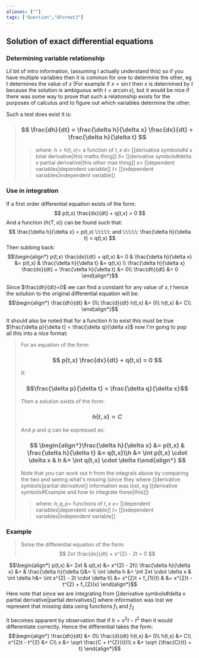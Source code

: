 ```yaml
---
aliases: [""]
tags: ["Question","QFormat3"]
---
```


#### 
## Solution of exact differential equations
### Determining variable relationship
Lil bit of intro information, (assuming I actually understand this) so if you have multiple variables then it is common for one to determine the other, eg $t$ determines the value of $x$ (For example if $x=\sin t$ then $x$ is determined by $t$ because the solution is ambiguous with $t=\arcsin x$), but it would be nice if there was some way to prove that such a relationship exists for the purposes of calculus and to figure out which variables determine the other.

Such a test does exist it is:
> ### $$ \frac{dh}{dt} = \frac{\delta h}{\delta x} \frac{dx}{dt} + \frac{\delta h}{\delta t} $$ 
>> where:
>> $h=h(t,x)=$ a function of $t,x$
>> $d=$ [[derivative symbols#d x total derivative|this maths thing]]
>> $\delta=$ [[derivative symbols#delta x partial derivative|this other max thing]]
>> $x=$ [[dependent variables|dependent variable]]
>> $t=$ [[independent variables|independent variable]]

### Use in integration

If a first order differential equation exists of the form:
$$ p(t,x) \frac{dx}{dt} + q(t,x) = 0 $$
And a function ($h(T,x)$) can be found such that:
$$ \frac{\delta h}{\delta x} = p(t,x) \:\:\:\:\: and \:\:\:\:\: \frac{\delta h}{\delta t} = q(t,x) $$
Then subbing back:
$$\begin{align*}
p(t,x) \frac{dx}{dt} + q(t,x) &= 0 & \frac{\delta h}{\delta x} &= p(t,x) & \frac{\delta h}{\delta t} &= q(t,x) \\
\frac{\delta h}{\delta x} \frac{dx}{dt} + \frac{\delta h}{\delta t} &= 0\\
\frac{dh}{dt} &= 0
\end{align*}$$

Since $\frac{dh}{dt}=0$ we can find a constant for any value of $x,t$ hence the solution to the original differential equation will be:
$$\begin{align*}
\frac{dh}{dt} &= 0\\
\frac{d}{dt} h(t,x) &= 0\\
h(t,x) &= C\\
\end{align*}$$

It should also be noted that for a function $h$ to exist this must be true $\frac{\delta p}{\delta t} = \frac{\delta q}{\delta x}$ now I'm going to pop all this into a nice format:
> For an equation of the form:
> ### $$ p(t,x) \frac{dx}{dt} + q(t,x) = 0 $$ 
> If:
> ### $$\frac{\delta p}{\delta t} = \frac{\delta q}{\delta x}$$
> Then a solution exists of the form:
> ### $$ h(t,x) = C $$
> And $p$ and $q$ can be expressed as:
> ### $$ \begin{align*}\frac{\delta h}{\delta x} &= p(t,x) & \frac{\delta h}{\delta t} &= q(t,x)\\h &= \int p(t,x) \cdot \delta x & h &= \int q(t,x) \cdot \delta t\end{align*} $$
> Note that you can work out $h$ from the integrals above by comparing the two and seeing what's missing (since they where [[derivative symbols|partial derivative]] information was lost, eg [[derivative symbols#Example and how to integrate these|this]])
>> where:
>> $h,q,p=$ functions of $t,x$
>> $x=$ [[dependent variables|dependent variable]]
>> $t=$ [[independent variables|independent variable]]

### Example
> Solve the differential equation of the form:
> $$ 2xt \frac{dx}{dt} + x^{2} - 2t = 0 $$


$$\begin{align*}
p(t,x) &= 2xt & q(t,x) &= x^{2} - 2t\\
\frac{\delta h}{\delta x} &= & \frac{\delta h}{\delta t}&= \\
\int \delta h &= \int 2xt \cdot \delta x & \int \delta h&= \int x^{2} - 2t \cdot \delta t\\
 &= x^{2}t + f_{1}(t) & &= x^{2}t - t^{2} + f_{2}(x)
\end{align*}$$
Here note that since we are integrating from [[derivative symbols#delta x partial derivative|partial derivatives]] where information was lost we represent that missing data using functions $f_{1}$ and $f_{2}$

It becomes apparent by observation that if $h=x^{2}t - t^{2}$ then it would differentiate correctly. Hence the differential takes the form:
$$\begin{align*}
\frac{dh}{dt} &= 0\\
\frac{d}{dt} h(t,x) &= 0\\
h(t,x) &= C\\
x^{2}t - t^{2} &= C\\
x &= \sqrt \frac{C + t^{2}}{t}\\
x &= \sqrt {\frac{C}{t} + t}
\end{align*}$$